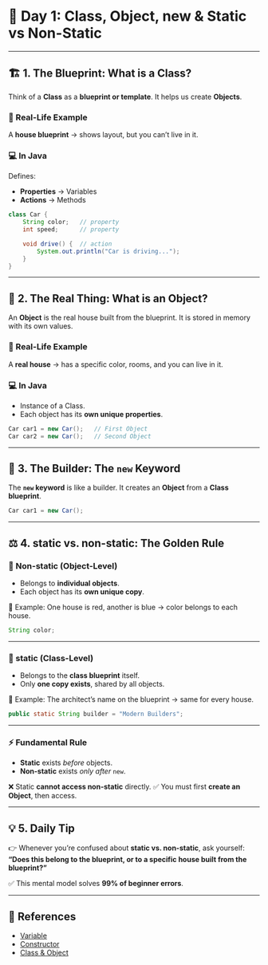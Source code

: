 # 📘 Day 1: Class, Object, new & Static vs Non-Static

---

## 🏗️ 1. The Blueprint: What is a Class?

Think of a **Class** as a **blueprint or template**.
It helps us create **Objects**.

### 💭 Real-Life Example

A **house blueprint** → shows layout, but you can’t live in it.

### 💻 In Java

Defines:

* **Properties** → Variables
* **Actions** → Methods

```java
class Car {
    String color;   // property
    int speed;      // property

    void drive() {  // action
        System.out.println("Car is driving...");
    }
}
```

---

## 🚗 2. The Real Thing: What is an Object?

An **Object** is the real house built from the blueprint.
It is stored in memory with its own values.

### 💭 Real-Life Example

A **real house** → has a specific color, rooms, and you can live in it.

### 💻 In Java

* Instance of a Class.
* Each object has its **own unique properties**.

```java
Car car1 = new Car();   // First Object
Car car2 = new Car();   // Second Object
```

---

## 👷 3. The Builder: The `new` Keyword

The **`new` keyword** is like a builder.
It creates an **Object** from a **Class blueprint**.

```java
Car car1 = new Car();
```

---

## ⚖️ 4. static vs. non-static: The Golden Rule

### 🔴 Non-static (Object-Level)

* Belongs to **individual objects**.
* Each object has its **own unique copy**.

💭 Example: One house is red, another is blue → color belongs to each house.

```java
String color;
```

---

### 🔵 static (Class-Level)

* Belongs to the **class blueprint** itself.
* Only **one copy exists**, shared by all objects.

💭 Example: The architect’s name on the blueprint → same for every house.

```java
public static String builder = "Modern Builders";
```

---

### ⚡ Fundamental Rule

* **Static** exists *before* objects.
* **Non-static** exists *only after* `new`.

❌ Static **cannot access non-static** directly.
✅ You must first **create an Object**, then access.

---

## 💡 5. Daily Tip

👉 Whenever you’re confused about **static vs. non-static**, ask yourself:
**“Does this belong to the blueprint, or to a specific house built from the blueprint?”**

✅ This mental model solves **99% of beginner errors**.

---

## 📌 References

* [Variable](./Day2_Variables.md)
* [Constructor](./Day3_Constructors.md)
* [Class & Object](./Day1_Class_Object_Static.md)
